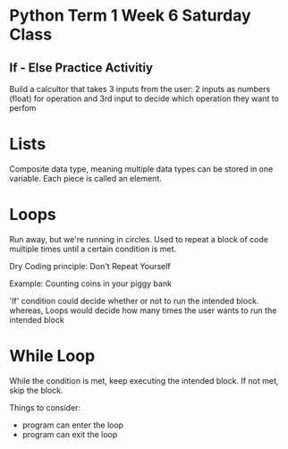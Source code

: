 # Python Term 1 Week 6 Saturday Class

## If - Else Practice Activitiy 
Build a calcultor that takes 3 inputs from the user:
2 inputs as numbers (float) for operation and 3rd input to decide which operation they want to perfom

# Lists
Composite data type, meaning multiple data types can be stored in one variable.
Each piece is called an element.

# Loops
Run away, but we're running in circles.
Used to repeat a block of code multiple times until  a certain condition is met.

Dry Coding principle: Don't Repeat Yourself

Example: Counting coins in your piggy bank

'If' condition could decide whether or not to run the intended block. whereas,
Loops would decide how many times the user wants to run the intended block

# While Loop
While the condition is met, keep executing the intended block. If not met, skip the block.

Things to consider:
* program can enter the loop
* program can exit the loop